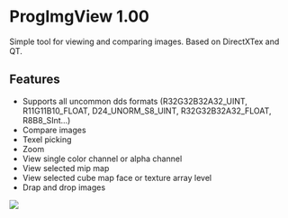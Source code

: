 ProgImgView 1.00
=======

Simple tool for viewing and comparing images. Based on DirectXTex and QT.

## Features
* Supports all uncommon dds formats (R32G32B32A32_UINT, R11G11B10_FLOAT, D24_UNORM_S8_UINT, R32G32B32A32_FLOAT, R8B8_SInt...)
* Compare images
* Texel picking
* Zoom
* View single color channel or alpha channel
* View selected mip map
* View selected cube map face or texture array level 
* Drap and drop images

![](https://raw.github.com/knarkowicz/ProgImgView/master/readme/compare.jpg)
